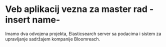 # Veb aplikacij vezna za master rad -insert name-

Imamo dva odvojena projekta, Elasticsearch server sa podacima i sistem za upravljanje sadržajem kompanije Bloomreach. 